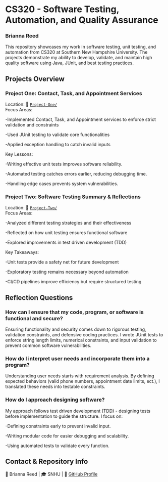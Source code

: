 # CS320 - Software Testing, Automation, and Quality Assurance  
### Brianna Reed  
This repository showcases my work in software testing, unit testing, and automation from CS320 at Southern New Hampshire University. The projects demonstrate my ability to develop, validate, and maintain high quality software using Java, JUnit, and best testing practices.


## Projects Overview
### Project One: Contact, Task, and Appointment Services
Location: 📂 [`Project-One/`](./Project-One)  
Focus Areas:

-Implemented Contact, Task, and Appointment services to enforce strict validation and constraints

-Used JUnit testing to validate core functionalities

-Applied exception handling to catch invalid inputs



Key Lessons:

-Writing effective unit tests improves software reliability.

-Automated testing catches errors earlier, reducing debugging time.

-Handling edge cases prevents system vulnerabilities.



### Project Two: Software Testing Summary & Reflections  
Location: 📂 [`Project-Two/`](./Project-Two)  
Focus Areas:

-Analyzed different testing strategies and their effectiveness

-Reflected on how unit testing ensures functional software

-Explored improvements in test driven development (TDD)



Key Takeaways:

-Unit tests provide a safety net for future development

-Exploratory testing remains necessary beyond automation

-CI/CD pipelines improve efficiency but require structured testing


## Reflection Questions 
### How can I ensure that my code, program, or software is functional and secure? 
Ensuring functionality and security comes down to rigorous testing, validation constraints, and defensive coding practices. I wrote JUnit tests to enforce string length limits, numerical constraints, and input validation to prevent common software vulnerabilities. 

### How do I interpret user needs and incorporate them into a program?
Understanding user needs starts with requirement analysis. By defining expected behaviors (valid phone numbers, appointment date limits, ect.), I translated these needs into testable constraints. 

### How do I approach designing software? 
My approach follows test driven development (TDD) - designing tests before implementation to guide the structure. I focus on:

-Defining constraints early to prevent invalid input.

-Writing modular code for easier debugging and scalability.

-Using automated tests to validate every function.


## Contact & Repository Info
📧 Brianna Reed | 🎓 SNHU | 🔗 [GitHub Profile](https://github.com/sourcecodeserenader)  
